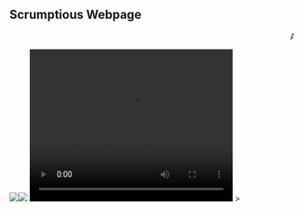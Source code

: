 ## Scrumptious Webpage 
<!DOCTYPE html>
<html>
    <head>
    <p><marquee>A website created by me, check out&nbsp;<a href="https://onedrive.live.com/?authkey=%21AC47mW%5F5eHRg6yU&cid=67DA9B3ED3CFA068&id=67DA9B3ED3CFA068%215810&parId=67DA9B3ED3CFA068%2112919&o=OneUp"target="_blank">my other website</a></marquee></p>
</head>
        <body>
            <!--Image-->
            <img src="https://i.pinimg.com/originals/ee/82/11/ee8211ae85f8f741a280fe323fe26b56.gif"><img src="https://carbonmade-media.accelerator.net/27603748;original.gif">
            <!--Video-->
            <video controls src="https://ia800401.us.archive.org/30/items/SleepAway.mp3_63/SleepAway.mp3"
            width="360" height="270" autoplay>
            This browser doesn't support this tag.</video>
            <!--Audio--> >
            <!--some examples of ides or code editors are visual studio code, brackets, atom, adobe dreamweaver-->
            <!--My Other Website-->
        </body>
    </html>
    
<!---->
